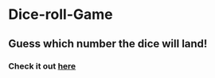 ﻿# Dice-roll-Game 

## Guess which number the dice will land!

### Check it out [here](https://dantevlee.github.io/dice-roll-game/)
